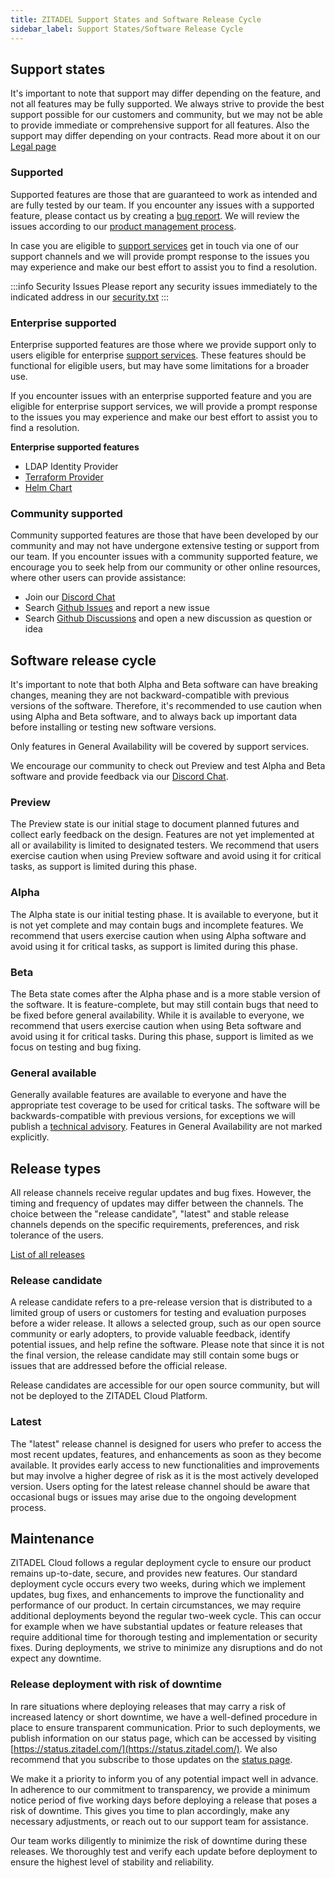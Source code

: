 ```yaml
---
title: ZITADEL Support States and Software Release Cycle
sidebar_label: Support States/Software Release Cycle
---
```


## Support states

It's important to note that support may differ depending on the feature, and not all features may be fully supported.
We always strive to provide the best support possible for our customers and community,
but we may not be able to provide immediate or comprehensive support for all features.
Also the support may differ depending on your contracts. Read more about it on our [Legal page](/docs/legal)

### Supported

Supported features are those that are guaranteed to work as intended and are fully tested by our team.
If you encounter any issues with a supported feature, please contact us by creating a [bug report](https://github.com/zitadel/zitadel/issues/new/choose).
We will review the issues according to our [product management process](https://github.com/zitadel/zitadel/blob/main/CONTRIBUTING.md#product-management).

In case you are eligible to [support services](/docs/legal/service-description/support-services) get in touch via one of our support channels and we will provide prompt response to the issues you may experience and make our best effort to assist you to find a resolution.

:::info Security Issues
Please report any security issues immediately to the indicated address in our [security.txt](https://zitadel.com/.well-known/security.txt)
:::

### Enterprise supported

Enterprise supported features are those where we provide support only to users eligible for enterprise [support services](/docs/legal/service-description/support-services).
These features should be functional for eligible users, but may have some limitations for a broader use.

If you encounter issues with an enterprise supported feature and you are eligible for enterprise support services, we will provide a prompt response to the issues you may experience and make our best effort to assist you to find a resolution.

**Enterprise supported features**

- LDAP Identity Provider
- [Terraform Provider](https://github.com/zitadel/terraform-provider-zitadel)
- [Helm Chart](https://github.com/zitadel/zitadel-charts)

### Community supported

Community supported features are those that have been developed by our community and may not have undergone extensive testing or support from our team.
If you encounter issues with a community supported feature, we encourage you to seek help from our community or other online resources, where other users can provide assistance:

- Join our [Discord Chat](https://zitadel.com/chat)
- Search [Github Issues](https://github.com/search?q=org%3Azitadel+&type=issues) and report a new issue
- Search [Github Discussions](https://github.com/search?q=org%3Azitadel+&type=discussions) and open a new discussion as question or idea

## Software release cycle

It's important to note that both Alpha and Beta software can have breaking changes, meaning they are not backward-compatible with previous versions of the software.
Therefore, it's recommended to use caution when using Alpha and Beta software, and to always back up important data before installing or testing new software versions.

Only features in General Availability will be covered by support services.

We encourage our community to check out Preview and test Alpha and Beta software and provide feedback via our [Discord Chat](https://zitadel.com/chat).

### Preview

The Preview state is our initial stage to document planned futures and collect early feedback on the design.
Features are not yet implemented at all or availability is limited to designated testers.
We recommend that users exercise caution when using Preview software and avoid using it for critical tasks, as support is limited during this phase.

### Alpha

The Alpha state is our initial testing phase.
It is available to everyone, but it is not yet complete and may contain bugs and incomplete features.
We recommend that users exercise caution when using Alpha software and avoid using it for critical tasks, as support is limited during this phase.

### Beta

The Beta state comes after the Alpha phase and is a more stable version of the software.
It is feature-complete, but may still contain bugs that need to be fixed before general availability.
While it is available to everyone, we recommend that users exercise caution when using Beta software and avoid using it for critical tasks.
During this phase, support is limited as we focus on testing and bug fixing.

### General available

Generally available features are available to everyone and have the appropriate test coverage to be used for critical tasks.
The software will be backwards-compatible with previous versions, for exceptions we will publish a [technical advisory](/docs/support/technical_advisory).
Features in General Availability are not marked explicitly.

## Release types

All release channels receive regular updates and bug fixes.
However, the timing and frequency of updates may differ between the channels.
The choice between the "release candidate", "latest" and stable release channels depends on the specific requirements, preferences, and risk tolerance of the users.

[List of all releases](https://github.com/zitadel/zitadel/releases)

### Release candidate

A release candidate refers to a pre-release version that is distributed to a limited group of users or customers for testing and evaluation purposes before a wider release.
It allows a selected group, such as our open source community or early adopters, to provide valuable feedback, identify potential issues, and help refine the software.
Please note that since it is not the final version, the release candidate may still contain some bugs or issues that are addressed before the official release.

Release candidates are accessible for our open source community, but will not be deployed to the ZITADEL Cloud Platform.

### Latest

The "latest" release channel is designed for users who prefer to access the most recent updates, features, and enhancements as soon as they become available.
It provides early access to new functionalities and improvements but may involve a higher degree of risk as it is the most actively developed version.
Users opting for the latest release channel should be aware that occasional bugs or issues may arise due to the ongoing development process.

## Maintenance

ZITADEL Cloud follows a regular deployment cycle to ensure our product remains up-to-date, secure, and provides new features.
Our standard deployment cycle occurs every two weeks, during which we implement updates, bug fixes, and enhancements to improve the functionality and performance of our product.
In certain circumstances, we may require additional deployments beyond the regular two-week cycle.
This can occur for example when we have substantial updates or feature releases that require additional time for thorough testing and implementation or security fixes.
During deployments, we strive to minimize any disruptions and do not expect any downtime.

### Release deployment with risk of downtime

In rare situations where deploying releases that may  carry a risk of increased latency or short downtime, we have a well-defined procedure in place to ensure transparent communication.
Prior to such deployments, we publish information on our status page, which can be accessed by visiting [https://status.zitadel.com/](https://status.zitadel.com/).
We also recommend that you subscribe to those updates on the [status page](https://status.zitadel.com/).

We make it a priority to inform you of any potential impact well in advance.
In adherence to our commitment to transparency, we provide a minimum notice period of five working days before deploying a release that poses a risk of downtime.
This gives you time to plan accordingly, make any necessary adjustments, or reach out to our support team for assistance.

Our team works diligently to minimize the risk of downtime during these releases. We thoroughly test and verify each update before deployment to ensure the highest level of stability and reliability.
